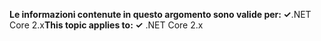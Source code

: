 <span data-ttu-id="dff5e-101">**Le informazioni contenute in questo argomento sono valide per: ✓**.NET Core 2.x</span><span class="sxs-lookup"><span data-stu-id="dff5e-101">**This topic applies to: ✓** .NET Core 2.x</span></span>
